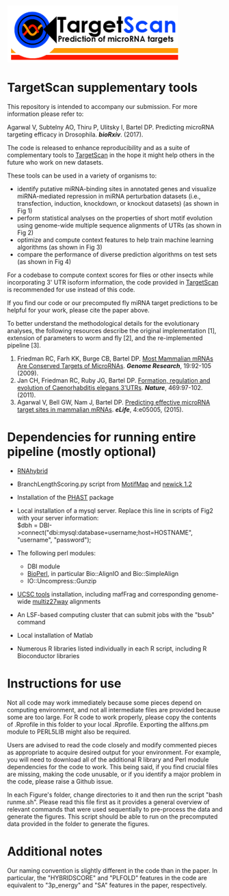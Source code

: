 <img src="logo.png" width="400">

# TargetScan supplementary tools

This repository is intended to accompany our submission. For more information please refer to:

Agarwal V, Subtelny AO, Thiru P, Ulitsky I, Bartel DP. Predicting microRNA targeting efficacy in Drosophila.
 _**bioRxiv**_. (2017).

The code is released to enhance reproducibility and as a suite of complementary tools to [TargetScan](www.targetscan.org) 
in the hope it might help others in the future who work on new datasets.

These tools can be used in a variety of organisms to:

* identify putative miRNA-binding sites in annotated genes and visualize miRNA-mediated repression in miRNA perturbation 
datasets (i.e., transfection, induction, knockdown, or knockout datasets) (as shown in Fig 1)
* perform statistical analyses on the properties of short motif evolution using genome-wide multiple sequence alignments of UTRs
(as shown in Fig 2)
* optimize and compute context features to help train machine learning algorithms (as shown in Fig 3)
* compare the performance of diverse prediction algorithms on test sets (as shown in Fig 4)

For a codebase to compute context scores for flies or other insects while incorporating 
3' UTR isoform information, the code provided in [TargetScan](http://www.targetscan.org/cgi-bin/targetscan/data_download.cgi?db=fly_12) 
is recommended for use instead of this code.

If you find our code or our precomputed fly miRNA target predictions to be helpful for your work, please cite the paper above.

To better understand the methodological details for the evolutionary analyses, the following resources
 describe the original implementation \[1\], extension of parameters to worm and fly \[2\], and the re-implemented pipeline \[3\].

1. Friedman RC, Farh KK, Burge CB, Bartel DP. [Most Mammalian mRNAs Are Conserved Targets of MicroRNAs](http://genome.cshlp.org/content/19/1/92.full.pdf). _**Genome Research**_, 19:92-105 (2009).
2. Jan CH, Friedman RC, Ruby JG, Bartel DP. [Formation, regulation and evolution of Caenorhabditis elegans 3'UTRs](http://bartellab.wi.mit.edu/publication_reprints/Jan_Nature_2011.pdf). _**Nature**_, 469:97-102. (2011).
3. Agarwal V, Bell GW, Nam J, Bartel DP. [Predicting effective microRNA target sites in mammalian mRNAs](http://elifesciences.org/content/4/e05005/). _**eLife**_, 4:e05005, (2015).


# Dependencies for running entire pipeline (mostly optional)
* [RNAhybrid](https://bibiserv2.cebitec.uni-bielefeld.de/rnahybrid?id=rnahybrid_view_download)

* BranchLengthScoring.py script from [MotifMap](http://motifmap.ics.uci.edu/) and 
[newick 1.2](http://www.daimi.au.dk/~mailund/newick/newick-1.2.tar.gz)

* Installation of the [PHAST](http://compgen.cshl.edu/phast/) package

* Local installation of a mysql server. Replace this line in scripts of Fig2 with your server information:  
  $dbh = DBI->connect("dbi:mysql:database=username;host=HOSTNAME", "username", "password");

* The following perl modules:
  * DBI module
  * [BioPerl](http://bioperl.org/), in particular Bio::AlignIO and Bio::SimpleAlign
  * IO::Uncompress::Gunzip

* [UCSC tools](http://hgdownload.soe.ucsc.edu/downloads.html#source_downloads) installation, including mafFrag 
and corresponding genome-wide [multiz27way](http://hgdownload.cse.ucsc.edu/goldenPath/dm6/multiz27way/) alignments

* An LSF-based computing cluster that can submit jobs with the "bsub" command

* Local installation of Matlab

* Numerous R libraries listed individually in each R script, including R Bioconductor libraries


# Instructions for use

Not all code may work immediately because some pieces depend on computing environment, and not all intermediate 
files are provided because some are too large. For R code to work properly, please copy the contents of 
.Rprofile in this folder to your local .Rprofile. Exporting the allfxns.pm module to PERL5LIB might also be required.

Users are advised to read the code closely and modify commented pieces as appropriate to acquire 
desired output for your environment. For example, you will need to download all of the additional 
R library and Perl module dependencies for the code to work. This being said, if you find crucial 
files are missing, making the code unusable, or if you identify a major problem in the code, please 
raise a Github issue.

In each Figure's folder, change directories to it and then run the script "bash runme.sh".
Please read this file first as it provides a general overview of relevant commands that were used sequentially 
to pre-process the data and generate the figures.
This script should be able to run on the precomputed data provided in the folder to generate the figures.

# Additional notes

Our naming convention is slightly different in the code than in the paper. In particular, the "HYBRIDSCORE" 
and "PLFOLD" features in the code are equivalent to "3p_energy" and "SA" features in the paper, respectively.
